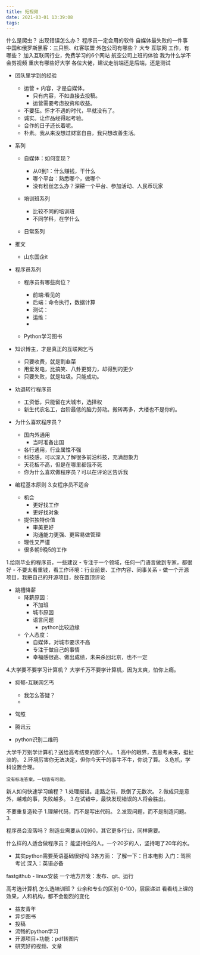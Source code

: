 ```yaml
---
title: 短视频
date: 2021-03-01 13:39:08
tags:
---
```

什么是爬虫？
出现错误怎么办？
程序员一定会用的软件
自媒体最失败的一件事
中国和俄罗斯黑客：三只熊、红客联盟
外包公司有哪些？
大专 互联网 工作，有哪些？
加入互联网行业，免费学习的6个网站
航空公司上班的体验
我为什么学不会剪视频
重庆有哪些好大学
各位大佬，建议走前端还是后端，还是测试



- 团队里学到的经验
    - 运营 + 内容，才是自媒体。
        - 只有内容，不如直接去投稿。
        - 运营需要考虑投资和收益。
    - 不要狂。怀才不遇的时代，早就没有了。
    - 诚实。让作品经得起考验。
    - 合作的日子还长着呢。
    - 朴素。我从来没想过财富自由，我只想改善生活。

- 系列
    - 自媒体：如何变现？
        - 从0到1：什么赚钱，干什么
        - 哪个平台：熟悉哪个，做哪个
        - 没有粉丝怎么办？深耕一个平台、参加活动、人民币玩家
    - 培训班系列
        - 比较不同的培训班
        - 不同学科，在学什么

    - 日常系列
    
- 推文
    - 山东国企it

- 程序员系列
    - 程序员有哪些岗位？
        - 前端:看见的
        - 后端：命令执行，数据计算
        - 测试：
        - 运维：
        - 
    
    - Python学习图书


- 知识博主，才是真正的互联网乞丐
    - 只要收费，就是割韭菜
    - 用爱发电，比搞笑、八卦更努力，却得到的更少
    - 只要失败，就是垃圾。只能成功。
    
- 劝退转行程序员
    - 工资低，只能留在大城市，选择权
    - 新生代农名工，台阶最低的脑力劳动。搬砖再多，大楼也不是你的。
    

- 为什么喜欢程序员？
    - 国内外通用
        - 当时准备出国
    - 各行通用，行业属性不强
    - 科技感，可以深入了解很多前沿科技，充满想象力
    - 天花板不高，但是在哪里都饿不死
    - 你为什么喜欢做程序员？可以在评论区告诉我
    
- 编程基本原则
3.女程序员不适合
    - 机会
        - 更好找工作
        - 更好找对象
    - 提供独特价值
        - 审美更好
        - 沟通能力更强、更容易做管理
    - 理性又严谨
    - 很多朝9晚5的工作

1.给刚毕业的程序员，一些建议
    - 专注于一个领域，任何一门语言做到专家，都很好
    - 不要太看重钱，看工作环境：行业前景、工作内容、同事关系
    - 做一个开源项目，我把自己的开源项目，放在置顶评论

- 跳槽降薪
    - 降薪原因：
        - 不加班
        - 城市原因
        - 语言问题
            - python比较边缘
    - 个人态度：
        - 自媒体，对城市要求不高
        - 专注于做自己的事情
        - 幸福感很高、做出成绩，未来杀回北京，也不一定

4.大学要不要学习计算机？
大学千万不要学计算机，因为太爽，怕你上瘾。

- 抑郁-互联网乞丐
    - 我怎么答疑？
    - 

- 驾照
- 腾讯云


- python识别二维码

大学千万别学计算机？送给高考结束的那个人。
    1.高中的眼界，去思考未来，挺扯淡的。
    2.环境厉害你无法决定，但你今天干的事牛不牛，你说了算。
    3.危机，学科设置合理。
    
    没有标准答案，一切皆有可能。
    


新人如何快速学习编程？
1.处理报错。走路之前，跌倒了无数次。
2.做成只是意外，越难的事，失败越多。
3.在试错中，最快发现错误的人将会胜出。

不要重复造轮子
1.理解代码，而不是写出代码。
2.发现问题，而不是制造问题。
3.


程序员会没落吗？
制造业需要从0到60，其它更多行业，同样需要。

什么样的人适合做程序员？
能坚持住的人。一个20岁的人，坚持喝了20年的水。

- 其实python需要英语基础很好吗
3各方面：
    了解一下：日本电影
    入门：驾照考试
    深入：英语必备

fastgithub - linux安装
一个地方开发：发布、git、运行

高考选计算机
怎么选培训班？
    业余和专业的区别
    0-100，层层递进
    看看线上课的效果，人和机构，都不会剧烈的变化

- 益友青年
- 异步图书
- 投稿
- 流畅的python学习
- 开源项目+功能：pdf转图片
- 研究好的视频、文章